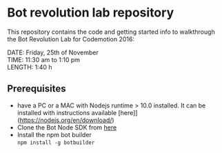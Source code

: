 # Bot revolution lab repository
This repository contains the code and getting started info to walkthrough the Bot Revolution Lab for Codemotion 2016:

DATE: Friday, 25th of November  
TIME: 11:30 am to 1:10 pm  
LENGTH: 1:40 h  

## Prerequisites
- have a PC or a MAC with Nodejs runtime > 10.0 installed. It can be installed with instructions available [here]](https://nodejs.org/en/download/) 
- Clone the Bot Node SDK from [here](https://github.com/Microsoft/BotBuilder/tree/master/Node)  
- Install the npm bot builder  
`npm install -g botbuilder `

